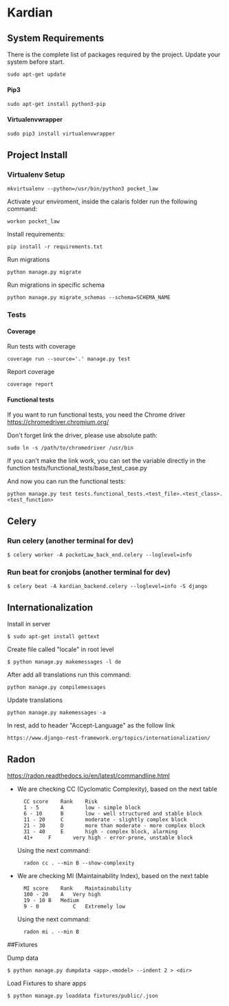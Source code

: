 # Kardian

## System Requirements
There is the complete list of packages required by the project. Update your system before start.

    sudo apt-get update

#### Pip3
    
    sudo apt-get install python3-pip
    
#### Virtualenvwrapper
    
    sudo pip3 install virtualenvwrapper

## Project Install

### Virtualenv Setup
    
    mkvirtualenv --python=/usr/bin/python3 pocket_law
    
Activate your enviroment, inside the calaris folder run the following command:

    workon pocket_law
    
Install requirements:
    
    pip install -r requirements.txt


Run migrations
    
    python manage.py migrate

Run migrations in specific schema
    
    python manage.py migrate_schemas --schema=SCHEMA_NAME

### Tests

#### Coverage
Run tests with coverage

    coverage run --source='.' manage.py test

Report coverage

    coverage report

#### Functional tests

If you want to run functional tests, you need the Chrome driver https://chromedriver.chromium.org/

Don't forget link the driver, please use absolute path:

    sudo ln -s /path/to/chromedriver /usr/bin

If you can't make the link work, you can set the variable directly in the function tests/functional_tests/base_test_case.py

And now you can run the functional tests:

    python manage.py test tests.functional_tests.<test_file>.<test_class>.<test_function>

## Celery
    
### Run celery (another terminal for dev)

    $ celery worker -A pocketLaw_back_end.celery --loglevel=info
    
### Run beat for cronjobs (another terminal for dev)

    $ celery beat -A kardian_backend.celery --loglevel=info -S django

## Internationalization

Install in server

    $ sudo apt-get install gettext

Create file called "locale" in root level

    $ python manage.py makemessages -l de
    
After add all translations run this command:

    python manage.py compilemessages
   
Update translations

    python manage.py makemessages -a  
    
In rest, add to header "Accept-Language" as the follow link
    
    https://www.django-rest-framework.org/topics/internationalization/


## Radon

https://radon.readthedocs.io/en/latest/commandline.html

- We are checking CC (Cyclomatic Complexity), based on the next table

        CC score    Rank    Risk
        1 - 5	    A       low - simple block
        6 - 10	    B       low - well structured and stable block
        11 - 20	    C       moderate - slightly complex block
        21 - 30	    D       more than moderate - more complex block
        31 - 40	    E       high - complex block, alarming
        41+	    F       very high - error-prone, unstable block

    Using the next command:
    
        radon cc . --min B --show-complexity


- We are checking MI (Maintainability Index), based on the next table

        MI score	Rank	Maintainability
        100 - 20	A	Very high
        19 - 10	B	Medium
        9 - 0	        C	Extremely low

    Using the next command:
    
        radon mi . --min B


##Fixtures

Dump data

    $ python manage.py dumpdata <app>.<model> --indent 2 > <dir>

Load Fixtures to share apps

    $ python manage.py loaddata fixtures/public/.json
